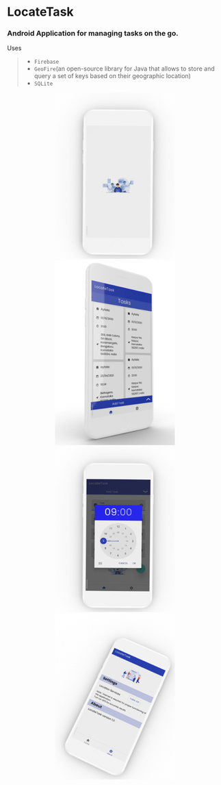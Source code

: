 # LocateTask
### Android Application for managing tasks on the go.

Uses

> 
> - `Firebase`
> - `GeoFire`(an open-source library for Java that allows to store and query a set of keys based on their geographic location)
> - `SQLite`
>

<p align="center" >
<img src="images/splashscreen_mockup.png" width="280"/><img src="images/homescreen_mockup.png" width="280"/>
<img src="images/clock_mockup.png" width="280"/><img src="images/settings_tilt_mockup.png" width="280" />
</p>
